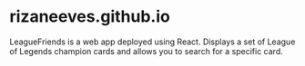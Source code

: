 # rizaneeves.github.io
LeagueFriends is a web app deployed using React. Displays a set of League of Legends champion cards and allows you to search for a specific card.
